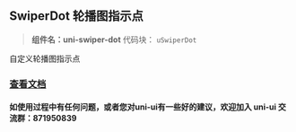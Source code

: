 ## SwiperDot 轮播图指示点
> **组件名：uni-swiper-dot**
> 代码块： `uSwiperDot`


自定义轮播图指示点

### [查看文档](https://uniapp.dcloud.io/component/uniui/uni-swiper-dot)
#### 如使用过程中有任何问题，或者您对uni-ui有一些好的建议，欢迎加入 uni-ui 交流群：871950839 